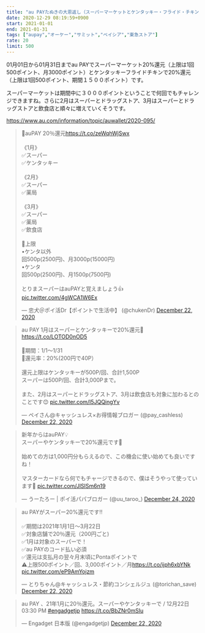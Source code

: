 ```yaml
---
title: "au PAYたぬきの大恩返し（スーパーマーケットとケンタッキー・フライド・チキン）"
date: 2020-12-29 08:19:59+0900
start: 2021-01-01
end: 2021-01-31
tags: ["aupay","オーケー","サミット","ベイシア","東急ストア"]
rate: 20
limit: 500
---
```

01月01日から01月31日までau PAYでスーパーマーケット20%還元（上限は1回500ポイント、月3000ポイント）とケンタッキーフライドチキンで20%還元（上限は1回500ポイント、期間１５００ポイント）です。

スーパーマーケットは期間中に３０００ポイントということで何回でもチャレンジできますね。さらに2月はスーパーとドラッグストア、3月はスーパーとドラッグストアと飲食店と順々に増えていくそうです。

https://www.au.com/information/topic/auwallet/2020-095/

<blockquote class="twitter-tweet"><p lang="ja" dir="ltr">💫auPAY 20％還元<a href="https://t.co/zeWqhWjSwx">https://t.co/zeWqhWjSwx</a><br><br>《1月》<br>✅スーパー<br>✅ケンタッキー<br><br>《2月》<br>✅スーパー<br>✅薬局<br><br>《3月》<br>✅スーパー<br>✅薬局<br>✅飲食店<br><br>🔻上限<br>•ケンタ以外<br>回500p(2500円)、月3000p(15000円)<br>•ケンタ<br>回500p(2500円)、月1500p(7500円)<br><br>とりまスーパーはauPAYと覚えましょう👍 <a href="https://t.co/4gWCA1W6Ex">pic.twitter.com/4gWCA1W6Ex</a></p>&mdash; 忠犬＠ポイ活Dr【ポイントで生活中】 (@chukenDr) <a href="https://twitter.com/chukenDr/status/1341276048214802434?ref_src=twsrc%5Etfw">December 22, 2020</a></blockquote> <script async src="https://platform.twitter.com/widgets.js" charset="utf-8"></script>
<blockquote class="twitter-tweet"><p lang="ja" dir="ltr">au PAY 1月はスーパーとケンタッキーで20%還元🙌<a href="https://t.co/LOTOD0nOD5">https://t.co/LOTOD0nOD5</a><br><br>🔻期間：1/1〜1/31<br>🔻還元率：20%(200円で40P）<br><br>還元上限はケンタッキーが500P/回、合計1,500P<br>スーパーは500P/回、合計3,000Pまで。<br><br>また、2月はスーパーとドラッグストア、3月は飲食店も対象に加わるとのことです😊 <a href="https://t.co/I5JQQingYv">pic.twitter.com/I5JQQingYv</a></p>&mdash; ペイさん@キャッシュレス×お得情報ブロガー (@pay_cashless) <a href="https://twitter.com/pay_cashless/status/1341521582968082433?ref_src=twsrc%5Etfw">December 22, 2020</a></blockquote> <script async src="https://platform.twitter.com/widgets.js" charset="utf-8"></script>
<blockquote class="twitter-tweet"><p lang="ja" dir="ltr">新年からはauPAY💡<br>スーパーやケンタッキーで20%還元です🥳<br><br>始めての方は1,000円分もらえるので、この機会に使い始めても良いですね！<br><br>マスターカードなら何でもチャージできるので、僕はそうやって使っています🙌 <a href="https://t.co/JlSISm6n19">pic.twitter.com/JlSISm6n19</a></p>&mdash; うーたろー | ポイ活パパブロガー (@uu_taroo_) <a href="https://twitter.com/uu_taroo_/status/1341940409040158724?ref_src=twsrc%5Etfw">December 24, 2020</a></blockquote> <script async src="https://platform.twitter.com/widgets.js" charset="utf-8"></script>
<blockquote class="twitter-tweet"><p lang="ja" dir="ltr">au PAYがスーパー20%還元です‼️<br><br>✅期間は2021年1月1日〜3月22日<br>✅対象店舗で20％還元（200円ごと)<br>✅1月は対象のスーパーで！<br>✅au PAYのコード払い必須<br>✅還元は支払月の翌々月末頃にPontaポイントで<br>⚠️上限500ポイント／回、3,000ポイント／月<a href="https://t.co/ijph6xbYNk">https://t.co/ijph6xbYNk</a> <a href="https://t.co/eP9AmYojzm">pic.twitter.com/eP9AmYojzm</a></p>&mdash; とりちゃん@キャッシュレス・節約コンシェルジュ (@torichan_save) <a href="https://twitter.com/torichan_save/status/1341335689229553665?ref_src=twsrc%5Etfw">December 22, 2020</a></blockquote> <script async src="https://platform.twitter.com/widgets.js" charset="utf-8"></script>
<blockquote class="twitter-tweet"><p lang="ja" dir="ltr">au PAY 、21年1月に20％還元。スーパーやケンタッキーで / 12月22日 03:30 PM <a href="https://twitter.com/hashtag/engadgetjp?src=hash&amp;ref_src=twsrc%5Etfw">#engadgetjp</a> <a href="https://t.co/BbZNr0mSIu">https://t.co/BbZNr0mSIu</a></p>&mdash; Engadget 日本版 (@engadgetjp) <a href="https://twitter.com/engadgetjp/status/1341415890605228040?ref_src=twsrc%5Etfw">December 22, 2020</a></blockquote> <script async src="https://platform.twitter.com/widgets.js" charset="utf-8"></script>
